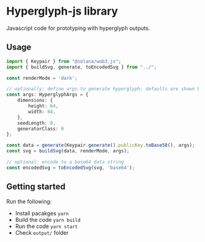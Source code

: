 # Hyperglyph-js library

Javascript code for prototyping with hyperglyph outputs.

## Usage

```typescript
import { Keypair } from "@solana/web3.js";
import { buildSvg, generate, toEncodedSvg } from "../";

const renderMode = 'dark';

// optionally: define args to generate hyperglyph; defaults are shown below
const args: HyperglyphArgs = {
    dimensions: {
        height: 64,
        width: 64,
    },
    seedLength: 8,
    generatorClass: 0
};

const data = generate(Keypair.generate().publicKey.toBase58(), args);
const svg = buildSvg(data, renderMode, args);

// optional: encode to a base64 data string
const encodedSvg = toEncodedSvg(svg, 'base64');
```

## Getting started

Run the following:

* Install pacakges `yarn`
* Build the code `yarn build`
* Run the code `yarn start`
* Check `output/` folder